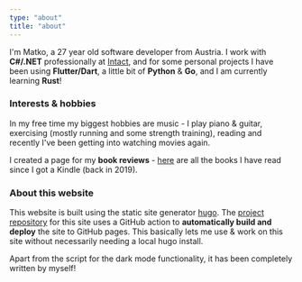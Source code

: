 ```yaml
---
type: "about"
title: "about"
---
```


I'm Matko, a 27 year old software developer from Austria. I work with **C#/.NET** professionally at [Intact](https://intact-systems.com/), and for some personal projects I have been using **Flutter/Dart**, a little bit of **Python** & **Go**, and I am currently learning **Rust**!

### Interests & hobbies

In my free time my biggest hobbies are music - I play piano & guitar, exercising (mostly running and some strength training), reading and recently I've been getting into watching movies again.

I created a page for my **book reviews** - [here](/reading) are all the books I have read since I got a Kindle (back in 2019).

### About this website 

This website is built using the static site generator [hugo](https://gohugo.io).
The [project repository](https://github.com/matkv/hugo-website) for this site uses a GitHub action to **automatically build and deploy** the site to GitHub pages. This basically lets me use & work on this site without necessarily needing a local hugo install. 

Apart from the script for the dark mode functionality, it has been completely written by myself!